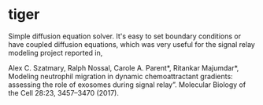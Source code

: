 # tiger
Simple diffusion equation solver. It's easy to set boundary conditions or have coupled diffusion equations, which was very useful for the signal relay modeling project reported in,

Alex C. Szatmary, Ralph Nossal, Carole A. Parent*, Ritankar Majumdar*,  Modeling neutrophil migration in dynamic chemoattractant gradients: assessing the role of exosomes during signal relay”. Molecular Biology of the Cell 28:23, 3457–3470 (2017).
